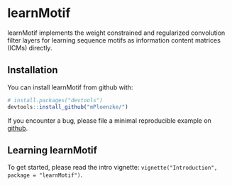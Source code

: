 
<!-- README.md is generated from README.Rmd. Please edit that file -->
learnMotif
==========

learnMotif implements the weight constrained and regularized convolution filter layers for learning sequence motifs as information content matrices (ICMs) directly.

Installation
------------

You can install learnMotif from github with:

``` r
# install.packages("devtools")
devtools::install_github("mPloenzke/")
```

If you encounter a bug, please file a minimal reproducible example on [github](https://github.com/mPloenzke/learnMotif/issues).

Learning learnMotif
-------------------

To get started, please read the intro vignette: `vignette("Introduction", package = "learnMotif")`.

